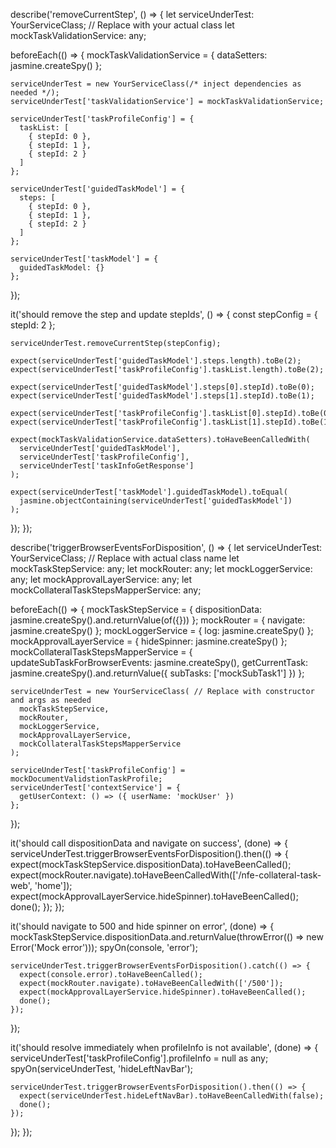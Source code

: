 describe('removeCurrentStep', () => {
  let serviceUnderTest: YourServiceClass; // Replace with your actual class
  let mockTaskValidationService: any;

  beforeEach(() => {
    mockTaskValidationService = {
      dataSetters: jasmine.createSpy()
    };

    serviceUnderTest = new YourServiceClass(/* inject dependencies as needed */);
    serviceUnderTest['taskValidationService'] = mockTaskValidationService;

    serviceUnderTest['taskProfileConfig'] = {
      taskList: [
        { stepId: 0 },
        { stepId: 1 },
        { stepId: 2 }
      ]
    };

    serviceUnderTest['guidedTaskModel'] = {
      steps: [
        { stepId: 0 },
        { stepId: 1 },
        { stepId: 2 }
      ]
    };

    serviceUnderTest['taskModel'] = {
      guidedTaskModel: {}
    };
  });

  it('should remove the step and update stepIds', () => {
    const stepConfig = { stepId: 2 };

    serviceUnderTest.removeCurrentStep(stepConfig);

    expect(serviceUnderTest['guidedTaskModel'].steps.length).toBe(2);
    expect(serviceUnderTest['taskProfileConfig'].taskList.length).toBe(2);

    expect(serviceUnderTest['guidedTaskModel'].steps[0].stepId).toBe(0);
    expect(serviceUnderTest['guidedTaskModel'].steps[1].stepId).toBe(1);

    expect(serviceUnderTest['taskProfileConfig'].taskList[0].stepId).toBe(0);
    expect(serviceUnderTest['taskProfileConfig'].taskList[1].stepId).toBe(1);

    expect(mockTaskValidationService.dataSetters).toHaveBeenCalledWith(
      serviceUnderTest['guidedTaskModel'],
      serviceUnderTest['taskProfileConfig'],
      serviceUnderTest['taskInfoGetResponse']
    );

    expect(serviceUnderTest['taskModel'].guidedTaskModel).toEqual(
      jasmine.objectContaining(serviceUnderTest['guidedTaskModel'])
    );
  });
});

describe('triggerBrowserEventsForDisposition', () => {
  let serviceUnderTest: YourServiceClass; // Replace with actual class name
  let mockTaskStepService: any;
  let mockRouter: any;
  let mockLoggerService: any;
  let mockApprovalLayerService: any;
  let mockCollateralTaskStepsMapperService: any;

  beforeEach(() => {
    mockTaskStepService = { dispositionData: jasmine.createSpy().and.returnValue(of({})) };
    mockRouter = { navigate: jasmine.createSpy() };
    mockLoggerService = { log: jasmine.createSpy() };
    mockApprovalLayerService = { hideSpinner: jasmine.createSpy() };
    mockCollateralTaskStepsMapperService = {
      updateSubTaskForBrowserEvents: jasmine.createSpy(),
      getCurrentTask: jasmine.createSpy().and.returnValue({ subTasks: ['mockSubTask1'] })
    };

    serviceUnderTest = new YourServiceClass( // Replace with constructor and args as needed
      mockTaskStepService,
      mockRouter,
      mockLoggerService,
      mockApprovalLayerService,
      mockCollateralTaskStepsMapperService
    );

    serviceUnderTest['taskProfileConfig'] = mockDocumentValidstionTaskProfile;
    serviceUnderTest['contextService'] = {
      getUserContext: () => ({ userName: 'mockUser' })
    };
  });

  it('should call dispositionData and navigate on success', (done) => {
    serviceUnderTest.triggerBrowserEventsForDisposition().then(() => {
      expect(mockTaskStepService.dispositionData).toHaveBeenCalled();
      expect(mockRouter.navigate).toHaveBeenCalledWith(['/nfe-collateral-task-web', 'home']);
      expect(mockApprovalLayerService.hideSpinner).toHaveBeenCalled();
      done();
    });
  });

  it('should navigate to 500 and hide spinner on error', (done) => {
    mockTaskStepService.dispositionData.and.returnValue(throwError(() => new Error('Mock error')));
    spyOn(console, 'error');

    serviceUnderTest.triggerBrowserEventsForDisposition().catch(() => {
      expect(console.error).toHaveBeenCalled();
      expect(mockRouter.navigate).toHaveBeenCalledWith(['/500']);
      expect(mockApprovalLayerService.hideSpinner).toHaveBeenCalled();
      done();
    });
  });

  it('should resolve immediately when profileInfo is not available', (done) => {
    serviceUnderTest['taskProfileConfig'].profileInfo = null as any;
    spyOn(serviceUnderTest, 'hideLeftNavBar');

    serviceUnderTest.triggerBrowserEventsForDisposition().then(() => {
      expect(serviceUnderTest.hideLeftNavBar).toHaveBeenCalledWith(false);
      done();
    });
  });
});
